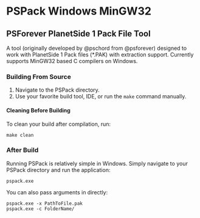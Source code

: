 # PSPack Windows MinGW32
## PSForever PlanetSide 1 Pack File Tool

A tool (originally developed by @pschord from @psforever) designed to work with PlanetSide 1 Pack files (*.PAK) with 
extraction support. Currently supports MinGW32 based C compilers on Windows. 

### Building From Source

1. Navigate to the PSPack directory.
2. Use your favorite build tool, IDE, or run the `make` command manually.

#### Cleaning Before Building

To clean your build after compilation, run:

    make clean

### After Build

Running PSPack is relatively simple in Windows. Simply navigate to your PSPack directory and run the application:

    pspack.exe

You can also pass arguments in directly: 

	pspack.exe -x PathToFile.pak
	pspack.exe -c FolderName/